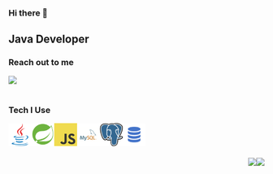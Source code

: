 ### Hi there 👋

## Java Developer

### Reach out to me

[<img width="22" src="https://unpkg.com/simple-icons@v6/icons/linkedin.svg" align="left" />][linkedin]

<br />
<br />

### Tech I Use

<img align="left" src="https://raw.githubusercontent.com/devicons/devicon/master/icons/java/java-original.svg" widht="45" height="45">
<img align="left" src="https://raw.githubusercontent.com/github/explore/80688e429a7d4ef2fca1e82350fe8e3517d3494d/topics/spring-boot/spring-boot.png" widht="45" height="45">
<img align="left" src="https://raw.githubusercontent.com/github/explore/80688e429a7d4ef2fca1e82350fe8e3517d3494d/topics/javascript/javascript.png" widht="45" height="45">
<img align="left" src="https://raw.githubusercontent.com/github/explore/80688e429a7d4ef2fca1e82350fe8e3517d3494d/topics/mysql/mysql.png" widht="45" height="45">
<img align="left" src="https://raw.githubusercontent.com/github/explore/80688e429a7d4ef2fca1e82350fe8e3517d3494d/topics/postgresql/postgresql.png" widht="45" height="45">
<img align="left" src="https://raw.githubusercontent.com/github/explore/80688e429a7d4ef2fca1e82350fe8e3517d3494d/topics/sql/sql.png" widht="45" height="45">
<br />
<br />
<br />
<br />
<img align="right" src="https://github-readme-stats.vercel.app/api?username=Baris0&theme=radical&show_icons=true">

<img align="right" src="https://github-readme-stats.vercel.app/api/top-langs/?username=Baris0&layout=compact">



[linkedin]: https://www.linkedin.com/in/barisseckin/


